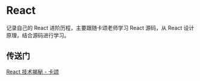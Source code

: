 # React

记录自己的 React 进阶历程，主要跟随卡颂老师学习 React 源码，从 React 设计原理，结合源码进行学习。

## 传送门

[React 技术揭秘 - 卡颂](https://react.iamkasong.com/)
